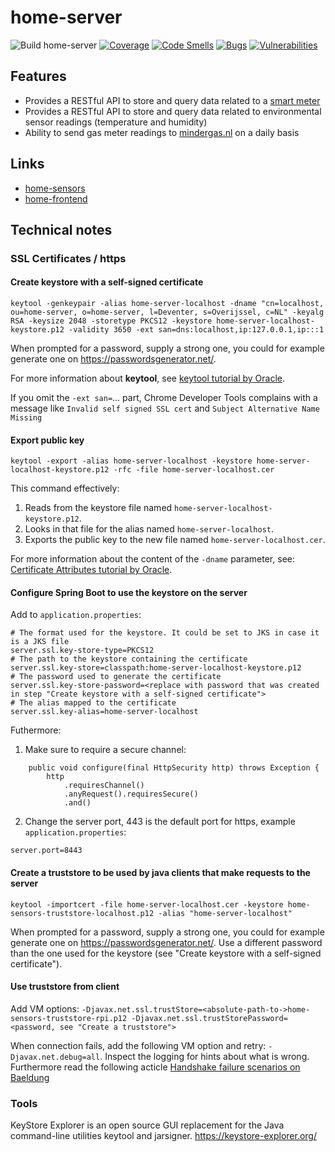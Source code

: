 # home-server

![Build home-server](https://github.com/bassages/home-server/workflows/Build%20home-server/badge.svg)
[![Coverage](https://sonarcloud.io/api/project_badges/measure?project=home-server&metric=coverage)](https://sonarcloud.io/dashboard?id=home-server)
[![Code Smells](https://sonarcloud.io/api/project_badges/measure?project=home-server&metric=code_smells)](https://sonarcloud.io/dashboard?id=home-server)
[![Bugs](https://sonarcloud.io/api/project_badges/measure?project=home-server&metric=bugs)](https://sonarcloud.io/dashboard?id=home-server)
[![Vulnerabilities](https://sonarcloud.io/api/project_badges/measure?project=home-server&metric=vulnerabilities)](https://sonarcloud.io/dashboard?id=home-server)

## Features
- Provides a RESTful API to store and query data related to a [smart meter](https://en.wikipedia.org/wiki/Smart_meter)
- Provides a RESTful API to store and query data related to environmental sensor readings (temperature and humidity)
- Ability to send gas meter readings to [mindergas.nl](https://mindergas.nl) on a daily basis

## Links
* [home-sensors](https://github.com/bassages/home-sensors)
* [home-frontend](https://github.com/bassages/home-frontend)

## Technical notes

### SSL Certificates / https

#### Create keystore with a self-signed certificate

```
keytool -genkeypair -alias home-server-localhost -dname "cn=localhost, ou=home-server, o=home-server, l=Deventer, s=Overijssel, c=NL" -keyalg RSA -keysize 2048 -storetype PKCS12 -keystore home-server-localhost-keystore.p12 -validity 3650 -ext san=dns:localhost,ip:127.0.0.1,ip:::1
```
When prompted for a password, supply a strong one, you could for example generate one on https://passwordsgenerator.net/.

For more information about **keytool**, see [keytool tutorial by Oracle](https://docs.oracle.com/javase/8/docs/technotes/tools/unix/keytool.html).

If you omit the `-ext san=`... part, Chrome Developer Tools complains with a message like ```Invalid self signed SSL cert``` and ```Subject Alternative Name Missing```

#### Export public key
```
keytool -export -alias home-server-localhost -keystore home-server-localhost-keystore.p12 -rfc -file home-server-localhost.cer
```

This command effectively:
1. Reads from the keystore file named `home-server-localhost-keystore.p12`.
2. Looks in that file for the alias named `home-server-localhost`.
3. Exports the public key to the new file named `home-server-localhost.cer`.

For more information about the content of the `-dname` parameter, see:
[Certificate Attributes tutorial by Oracle](https://docs.oracle.com/cd/E24191_01/common/tutorials/authz_cert_attributes.html).

#### Configure Spring Boot to use the keystore on the server

Add to `application.properties`:

```
# The format used for the keystore. It could be set to JKS in case it is a JKS file
server.ssl.key-store-type=PKCS12
# The path to the keystore containing the certificate
server.ssl.key-store=classpath:home-server-localhost-keystore.p12
# The password used to generate the certificate
server.ssl.key-store-password=<replace with password that was created in step "Create keystore with a self-signed certificate">
# The alias mapped to the certificate
server.ssl.key-alias=home-server-localhost
```

Futhermore:

1. Make sure to require a secure channel:
```
    public void configure(final HttpSecurity http) throws Exception {
        http
            .requiresChannel()
            .anyRequest().requiresSecure()
            .and()
```

2. Change the server port, 443 is the default port for https, example `application.properties`:
```
server.port=8443
```

#### Create a truststore to be used by java clients that make requests to the server
```
keytool -importcert -file home-server-localhost.cer -keystore home-sensors-truststore-localhost.p12 -alias "home-server-localhost"
```
When prompted for a password, supply a strong one, you could for example generate one on https://passwordsgenerator.net/.
Use a different password than the one used for the keystore (see "Create keystore with a self-signed certificate").

#### Use truststore from client
Add VM options:
`-Djavax.net.ssl.trustStore=<absolute-path-to->home-sensors-truststore-rpi.p12
-Djavax.net.ssl.trustStorePassword=<password, see "Create a truststore">`

When connection fails, add the following VM option and retry: `-Djavax.net.debug=all`. Inspect the logging for hints about what is wrong.
Furthermore read the following acticle [Handshake failure scenarios on Baeldung](https://www.baeldung.com/java-ssl-handshake-failures#handshake_failure_scenarios)

### Tools

KeyStore Explorer is an open source GUI replacement for the Java command-line utilities keytool and jarsigner. 
https://keystore-explorer.org/

